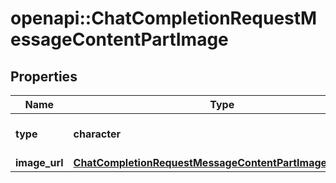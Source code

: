 # openapi::ChatCompletionRequestMessageContentPartImage


## Properties
Name | Type | Description | Notes
------------ | ------------- | ------------- | -------------
**type** | **character** | The type of the content part. | [Enum: [image_url]] 
**image_url** | [**ChatCompletionRequestMessageContentPartImageImageUrl**](ChatCompletionRequestMessageContentPartImage_image_url.md) |  | 


